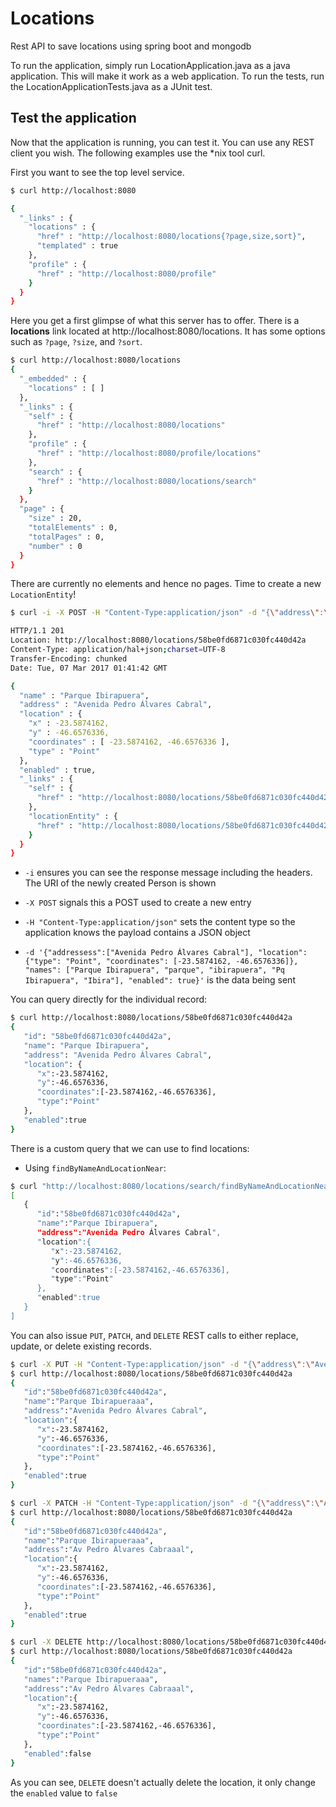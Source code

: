 # Locations
Rest API to save locations using spring boot and mongodb

To run the application, simply run LocationApplication.java as a java application. This will make it work as a web application.
To run the tests, run the LocationApplicationTests.java as a JUnit test.

## Test the application

Now that the application is running, you can test it. You can use any REST client you wish. The following examples use the *nix tool curl.

First you want to see the top level service.

```sh
$ curl http://localhost:8080

{
  "_links" : {
    "locations" : {
      "href" : "http://localhost:8080/locations{?page,size,sort}",
      "templated" : true
    },
    "profile" : {
      "href" : "http://localhost:8080/profile"
    }
  }
}
```
Here you get a first glimpse of what this server has to offer. There is a **locations** link located at http://localhost:8080/locations. It has some options such as `?page`, `?size`, and `?sort`.

```sh
$ curl http://localhost:8080/locations
{
  "_embedded" : {
    "locations" : [ ]
  },
  "_links" : {
    "self" : {
      "href" : "http://localhost:8080/locations"
    },
    "profile" : {
      "href" : "http://localhost:8080/profile/locations"
    },
    "search" : {
      "href" : "http://localhost:8080/locations/search"
    }
  },
  "page" : {
    "size" : 20,
    "totalElements" : 0,
    "totalPages" : 0,
    "number" : 0
  }
}
```

There are currently no elements and hence no pages. Time to create a new `LocationEntity`!
```sh
$ curl -i -X POST -H "Content-Type:application/json" -d "{\"address\":\"Avenida Pedro Álvares Cabral\", \"location\":{\"type\": \"Point\", \"coordinates\": [-23.5874162, -46.6576336]}, \"name\": \"Parque Ibirapuera\", \"enabled\": true}" http://localhost:8080/locations

HTTP/1.1 201 
Location: http://localhost:8080/locations/58be0fd6871c030fc440d42a
Content-Type: application/hal+json;charset=UTF-8
Transfer-Encoding: chunked
Date: Tue, 07 Mar 2017 01:41:42 GMT

{
  "name" : "Parque Ibirapuera",
  "address" : "Avenida Pedro Álvares Cabral",
  "location" : {
    "x" : -23.5874162,
    "y" : -46.6576336,
    "coordinates" : [ -23.5874162, -46.6576336 ],
    "type" : "Point"
  },
  "enabled" : true,
  "_links" : {
    "self" : {
      "href" : "http://localhost:8080/locations/58be0fd6871c030fc440d42a"
    },
    "locationEntity" : {
      "href" : "http://localhost:8080/locations/58be0fd6871c030fc440d42a"
    }
  }
}
```


 * `-i` ensures you can see the response message including the headers. The URI of the newly created Person is shown

 * `-X POST` signals this a POST used to create a new entry

 * `-H "Content-Type:application/json"` sets the content type so the application knows the payload contains a JSON object

 * `-d '{"addressess":["Avenida Pedro Álvares Cabral"], "location":{"type": "Point", "coordinates": [-23.5874162, -46.6576336]}, "names": ["Parque Ibirapuera", "parque", "ibirapuera", "Pq Ibirapuera", "Ibira"], "enabled": true}'` is the data being sent

You can query directly for the individual record:
```sh
$ curl http://localhost:8080/locations/58be0fd6871c030fc440d42a
{
   "id": "58be0fd6871c030fc440d42a",
   "name": "Parque Ibirapuera",
   "address": "Avenida Pedro Álvares Cabral",
   "location": {
      "x":-23.5874162,
      "y":-46.6576336,
      "coordinates":[-23.5874162,-46.6576336],
      "type":"Point"
   },
   "enabled":true
}
```

There is a custom query that we can use to find locations:
* Using `findByNameAndLocationNear`:
```sh
$ curl "http://localhost:8080/locations/search/findByNameAndLocationNear?name=Parque Ibirapuera&longitude=-23.5874162&latitude=-46.6576336&distance=1"
[
   {
      "id":"58be0fd6871c030fc440d42a",
      "name":"Parque Ibirapuera",
      "address":"Avenida Pedro Álvares Cabral",
      "location":{
         "x":-23.5874162,
         "y":-46.6576336,
         "coordinates":[-23.5874162,-46.6576336],
         "type":"Point"
      },
      "enabled":true
   }
]
```

You can also issue `PUT`, `PATCH`, and `DELETE` REST calls to either replace, update, or delete existing records.
```sh
$ curl -X PUT -H "Content-Type:application/json" -d "{\"address\":\"Avenida Pedro Álvares Cabral\", \"location\":{\"type\": \"Point\", \"coordinates\": [-23.5874162, -46.6576336]}, \"name\": \"Parque Ibirapueraaa\", \"enabled\": true}" http://localhost:8080/locations/58be0fd6871c030fc440d42a
$ curl http://localhost:8080/locations/58be0fd6871c030fc440d42a
{
   "id":"58be0fd6871c030fc440d42a",
   "name":"Parque Ibirapueraaa",
   "address":"Avenida Pedro Álvares Cabral",
   "location":{
      "x":-23.5874162,
      "y":-46.6576336,
      "coordinates":[-23.5874162,-46.6576336],
      "type":"Point"
   },
   "enabled":true
}
```

```sh
$ curl -X PATCH -H "Content-Type:application/json" -d "{\"address\":\"Av Pedro Álvares Cabraaal\"}" http://localhost:8080/locations/58be0fd6871c030fc440d42a
$ curl http://localhost:8080/locations/58be0fd6871c030fc440d42a
{
   "id":"58be0fd6871c030fc440d42a",
   "name":"Parque Ibirapueraaa",
   "address":"Av Pedro Álvares Cabraaal",
   "location":{
      "x":-23.5874162,
      "y":-46.6576336,
      "coordinates":[-23.5874162,-46.6576336],
      "type":"Point"
   },
   "enabled":true
}
```

```sh
$ curl -X DELETE http://localhost:8080/locations/58be0fd6871c030fc440d42a
$ curl http://localhost:8080/locations/58be0fd6871c030fc440d42a
{
   "id":"58be0fd6871c030fc440d42a",
   "names":"Parque Ibirapueraaa",
   "address":"Av Pedro Álvares Cabraaal",
   "location":{
      "x":-23.5874162,
      "y":-46.6576336,
      "coordinates":[-23.5874162,-46.6576336],
      "type":"Point"
   },
   "enabled":false
}
```
As you can see, `DELETE` doesn't actually delete the location, it only change the `enabled` value to `false`
